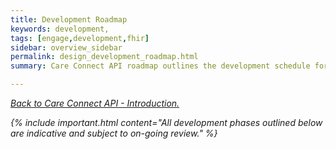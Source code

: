 ```yaml
---
title: Development Roadmap
keywords: development,
tags: [engage,development,fhir]
sidebar: overview_sidebar
permalink: design_development_roadmap.html
summary: Care Connect API roadmap outlines the development schedule for the RESTful APIs.

---
```


[<i class="fa fa-arrow-left" aria-hidden="true"/> Back to Care Connect API - Introduction.](index.html)

{% include important.html content="All development phases outlined below are indicative and subject to on-going review." %}
